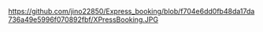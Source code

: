 https://github.com/jino22850/Express_booking/blob/f704e6dd0fb48da17da736a49e5996f070892fbf/XPressBooking.JPG
